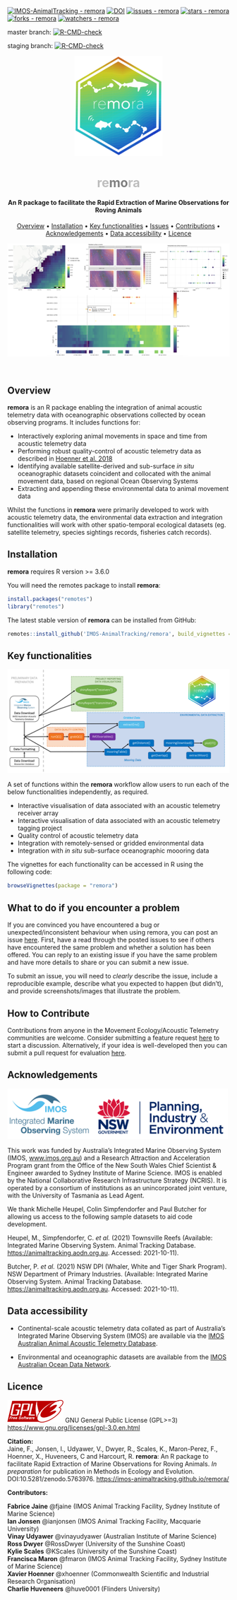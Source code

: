 [![IMOS-AnimalTracking - remora](https://img.shields.io/static/v1?label=IMOS-AnimalTracking&message=remora&color=blue&logo=github)](https://github.com/IMOS-AnimalTracking/remora)
[![DOI](https://zenodo.org/badge/411668033.svg)](https://zenodo.org/badge/latestdoi/411668033)
[![issues - remora](https://img.shields.io/github/issues/IMOS-AnimalTracking/remora)](https://github.com/IMOS-AnimalTracking/remora/issues)
[![stars - remora](https://img.shields.io/github/stars/IMOS-AnimalTracking/remora?style=social)](https://github.com/IMOS-AnimalTracking/remora)
[![forks - remora](https://img.shields.io/github/forks/IMOS-AnimalTracking/remora?style=social)](https://github.com/IMOS-AnimalTracking/remora)
[![watchers - remora](https://img.shields.io/github/watchers/IMOS-AnimalTracking/remora?style=social)](https://github.com/IMOS-AnimalTracking/remora)


master branch:
[![R-CMD-check](https://github.com/IMOS-AnimalTracking/remora/workflows/R-CMD-check/badge.svg?branch=master)](https://github.com/IMOS-AnimalTracking/remora/actions)

staging branch:
[![R-CMD-check](https://github.com/IMOS-AnimalTracking/remora/workflows/R-CMD-check/badge.svg?branch=staging)](https://github.com/IMOS-AnimalTracking/remora/actions)

<p align="center">
  <img src="vignettes/images/remora_hex_logo.png" width="200">
</p>

<h1 align="center"><span style="color:#BEBEBE">re</span><span style="color:#808080"><b>mo</b></span><span style="color:#BEBEBE">ra</span></h1>
<h4 align="center">An R package to facilitate the Rapid Extraction of Marine Observations for Roving Animals</h4>

<p align="center">
  <a href="#overview">Overview</a> •
  <a href="#installation">Installation</a> •
  <a href="#key-functionalities">Key functionalities</a> •
  <a href="#what-to-do-if-you-encounter-a-problem">Issues</a> •
  <a href="#how-to-contribute">Contributions</a> •
  <a href="#acknowledgements">Acknowledgements</a> •
  <a href="#data-accessibility">Data accessibility</a> •
  <a href="#licence">Licence</a>
</p>

<p align="center">

<img src="vignettes/images/overview-images.png">

</p>

<br>

## Overview
**remora** is an R package enabling the integration of animal acoustic telemetry data with oceanographic observations collected by ocean observing programs. It includes functions for:

- Interactively exploring animal movements in space and time from acoustic telemetry data
- Performing robust quality-control of acoustic telemetry data as described in [Hoenner et al. 2018](https://doi.org/10.1038/sdata.2017.206) 
- Identifying available satellite-derived and sub-surface *in situ* oceanographic datasets coincident and collocated with the animal movement data, based on regional Ocean Observing Systems  
- Extracting and appending these environmental data to animal movement data  

Whilst the functions in **remora** were primarily developed to work with acoustic telemetry data, the environmental data extraction and integration functionalities will work with other spatio-temporal ecological datasets (eg. satellite telemetry, species sightings records, fisheries catch records).

## Installation
**remora** requires R version >= 3.6.0

You will need the remotes package to install **remora**:

```r
install.packages("remotes")
library("remotes")     
```
The latest stable version of **remora** can be installed from GitHub:

```r
remotes::install_github('IMOS-AnimalTracking/remora', build_vignettes = TRUE)
```

## Key functionalities
<p align="center">
  <img src="vignettes/images/workflow_diagram.png">
</p>

A set of functions within the **remora** workflow allow users to run each of the below functionalities independently, as required. 

- Interactive visualisation of data associated with an acoustic telemetry receiver array
- Interactive visualisation of data associated with an acoustic telemetry tagging project
- Quality control of acoustic telemetry data
- Integration with remotely-sensed or gridded environmental data  
- Integration with *in situ* sub-surface oceanographic moooring data

The vignettes for each functionality can be accessed in R using the following code:  

```r
browseVignettes(package = "remora")
```

## What to do if you encounter a problem

If you are convinced you have encountered a bug or
unexpected/inconsistent behaviour when using remora, you can post an
issue [here](https://github.com/IMOS-AnimalTracking/remora/issues). First, have
a read through the posted issues to see if others have encountered the
same problem and whether a solution has been offered. You can reply to
an existing issue if you have the same problem and have more details to
share or you can submit a new issue. 

To submit an issue, you will need
to *clearly* describe the issue, include a reproducible
example, describe what you expected to
happen (but didn’t), and provide screenshots/images that illustrate the problem.

## How to Contribute

Contributions from anyone in the Movement Ecology/Acoustic Telemetry
communities are welcome. Consider submitting a feature request
[here](https://github.com/IMOS-AnimalTracking/remora/issues/new/choose) to start
a discussion. Alternatively, if your idea is well-developed then you can
submit a pull request for evaluation
[here](https://github.com/IMOS-AnimalTracking/remora/pulls).


## Acknowledgements
<p align="left">
  <img src="vignettes/images/logos_banner.png" width="500"> 
</p>

This work was funded by Australia’s Integrated Marine Observing System (IMOS, www.imos.org.au) and a Research Attraction and Acceleration Program grant from the Office of the New South Wales Chief Scientist & Engineer awarded to Sydney Institute of Marine Science. IMOS is enabled by the National Collaborative Research Infrastructure Strategy (NCRIS). It is operated by a consortium of institutions as an unincorporated joint venture, with the University of Tasmania as Lead Agent. 

We thank Michelle Heupel, Colin Simpfendorfer and Paul Butcher for allowing us access to the following sample datasets to aid code development.

Heupel, M., Simpfendorfer, C. *et al.* (2021) Townsville Reefs (Available: Integrated Marine Observing System. Animal Tracking Database. https://animaltracking.aodn.org.au. Accessed: 2021-10-11).

Butcher, P. *et al.* (2021) NSW DPI (Whaler, White and Tiger Shark Program). NSW Department of Primary Industries. (Available: Integrated Marine Observing System. Animal Tracking Database. https://animaltracking.aodn.org.au. Accessed: 2021-10-11).

## Data accessibility
- Continental-scale acoustic telemetry data collated as part of Australia’s Integrated Marine Observing System (IMOS) are available via the [IMOS Australian Animal Acoustic Telemetry Database](https://animaltracking.aodn.org.au). 

- Environmental and oceanographic datasets are available from the [IMOS Australian Ocean Data Network](https://portal.aodn.org.au/).


## Licence

![](vignettes/images/gplv3-127x51.png) GNU General Public License (GPL>=3) https://www.gnu.org/licenses/gpl-3.0.en.html


**Citation:**  
Jaine, F., Jonsen, I., Udyawer, V., Dwyer, R., Scales, K., Maron-Perez, F., Hoenner, X., Huveneers, C and Harcourt, R. **remora**: An R package to facilitate Rapid Extraction of Marine Observations for Roving Animals. *In preparation* for publication in Methods in Ecology and Evolution. DOI:10.5281/zenodo.5763976. https://imos-animaltracking.github.io/remora/

**Contributors:**  

**Fabrice Jaine** @fjaine (IMOS Animal Tracking Facility, Sydney Institute of Marine Science)  
**Ian Jonsen** @ianjonsen (IMOS Animal Tracking Facility, Macquarie University)  
**Vinay Udyawer** @vinayudyawer (Australian Institute of Marine Science)  
**Ross Dwyer** @RossDwyer (University of the Sunshine Coast)  
**Kylie Scales** @KScales (University of the Sunshine Coast)  
**Francisca Maron** @fmaron (IMOS Animal Tracking Facility, Sydney Institute of Marine Science)  
**Xavier Hoenner** @xhoenner (Commonwealth Scientific and Industrial Research Organisation)  
**Charlie Huveneers** @huve0001 (Flinders University)  
